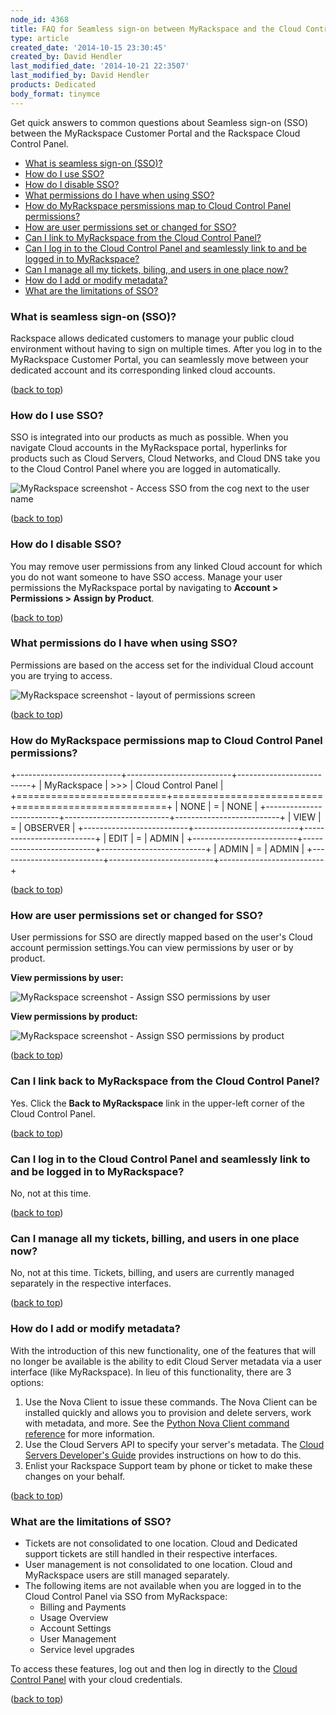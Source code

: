 ```yaml
---
node_id: 4368
title: FAQ for Seamless sign-on between MyRackspace and the Cloud Control Panel
type: article
created_date: '2014-10-15 23:30:45'
created_by: David Hendler
last_modified_date: '2014-10-21 22:3507'
last_modified_by: David Hendler
products: Dedicated
body_format: tinymce
---
```


Get quick answers to common questions about Seamless sign-on (SSO)
between the MyRackspace Customer Portal and the Rackspace Cloud Control
Panel.

-   [What is seamless sign-on (SSO)?](#whatis)
-   [How do I use SSO?](#howdoi)
-   [How do I disable SSO?](#disable)
-   [What permissions do I have when using SSO?](#permissions)
-   [How do MyRackspace persmissions map to Cloud Control Panel
    permissions?](#mapping)
-   [How are user permissions set or changed for
    SSO?](#changepermissions)
-   [Can I link to MyRackspace from the Cloud Control Panel?](#linkback)
-   [Can I log in to the Cloud Control Panel and seamlessly link to and
    be logged in to MyRackspace?](#seamless)
-   [Can I manage all my tickets, biling, and users in one place
    now?](#manageeverything)
-   [How do I add or modify metadata?](#metadata)
-   [What are the limitations of SSO?](#limitations)

### What is seamless sign-on (SSO)?

Rackspace allows dedicated customers to manage your public cloud
environment without having to sign on multiple times. After you log in
to the MyRackspace Customer Portal, you can seamlessly move between your
dedicated account and its corresponding linked cloud accounts.

([back to top](#top))

### How do I use SSO?

SSO is integrated into our products as much as possible. When you
navigate Cloud accounts in the MyRackspace portal, hyperlinks for
products such as Cloud Servers, Cloud Networks, and Cloud DNS take you
to the Cloud Control Panel where you are logged in automatically.

![MyRackspace screenshot - Access SSO from the cog next to the user
name](/knowledge_center/sites/default/files/field/image/sso_howto_use.png)

([back to top](#top))

### How do I disable SSO?

You may remove user permissions from any linked Cloud account for which
you do not want someone to have SSO access. Manage your user permissions
the MyRackspace portal by navigating to **Account \> Permissions \>
Assign by Product**.

([back to top](#top))

### What permissions do I have when using SSO?

Permissions are based on the access set for the individual Cloud account
you are trying to access.

![MyRackspace screenshot - layout of permissions
screen](/knowledge_center/sites/default/files/field/image/sso_permissions_layout.png)

([back to top](#top))

### How do MyRackspace permissions map to Cloud Control Panel permissions?

+--------------------------+--------------------------+--------------------------+
|  MyRackspace             |  \>\>\>                  |  Cloud Control Panel     |
+==========================+==========================+==========================+
|  NONE                    |  =                       |  NONE                    |
+--------------------------+--------------------------+--------------------------+
|  VIEW                    |  =                       | OBSERVER                 |
+--------------------------+--------------------------+--------------------------+
|  EDIT                    |  =                       |  ADMIN                   |
+--------------------------+--------------------------+--------------------------+
| ADMIN                    | =                        | ADMIN                    |
+--------------------------+--------------------------+--------------------------+

([back to top](#top))

### How are user permissions set or changed for SSO?

User permissions for SSO are directly mapped based on the user's Cloud
account permission settings.You can view permissions by user or by
product.

**View permissions by user:**

![MyRackspace screenshot - Assign SSO permissions by
user](/knowledge_center/sites/default/files/field/image/sso_permissions_by_user.png)

**View permissions by product:**

![MyRackspace screenshot - Assign SSO permissions by
product](/knowledge_center/sites/default/files/field/image/sso_permission_by_product.png)

([back to top](#top))

### Can I link back to MyRackspace from the Cloud Control Panel?

Yes. Click the **Back to MyRackspace** link in the upper-left corner of
the Cloud Control Panel.

([back to top](#top))

### Can I log in to the Cloud Control Panel and seamlessly link to and be logged in to MyRackspace?

No, not at this time.

([back to top](#top))

### Can I manage all my tickets, billing, and users in one place now?

No, not at this time. Tickets, billing, and users are currently managed
separately in the respective interfaces.

([back to top](#top))

### How do I add or modify metadata?

With the introduction of this new functionality, one of the features
that will no longer be available is the ability to edit Cloud Server
metadata via a user interface (like MyRackspace). In lieu of this
functionality, there are 3 options:

1.  Use the Nova Client to issue these commands. The Nova Client can be
    installed quickly and allows you to provision and delete servers,
    work with metadata, and more. See the [Python Nova Client command
    reference](/knowledge_center/article/useful-python-novaclient-commands)
    for more information.
2.  Use the Cloud Servers API to specify your server's metadata. The
    [Cloud Servers Developer's
    Guide](http://docs.rackspace.com/servers/api/v2/cs-devguide/content/Create_or_Replace_Metadata-d1e5358.html)
    provides instructions on how to do this.
3.  Enlist your Rackspace Support team by phone or ticket to make these
    changes on your behalf.

([back to top](#top))

### What are the limitations of SSO?

-   Tickets are not consolidated to one location. Cloud and Dedicated
    support tickets are still handled in their respective interfaces.
-   User management is not consolidated to one location. Cloud and
    MyRackspace users are still managed separately.
-   The following items are not available when you are logged in to the
    Cloud Control Panel via SSO from MyRackspace:
    -   Billing and Payments
    -   Usage Overview
    -   Account Settings
    -   User Management
    -   Service level upgrades

To access these features, log out and then log in directly to the [Cloud
Control Panel](http://mycloud.rackspace.com) with your cloud
credentials.

([back to top](#top))

